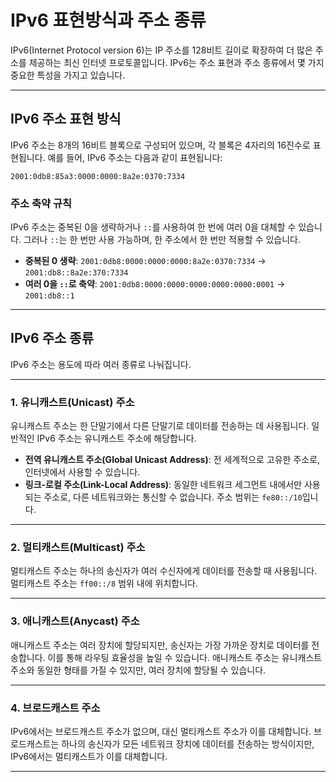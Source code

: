 # IPv6 표현방식과 주소 종류

IPv6(Internet Protocol version 6)는 IP 주소를 128비트 길이로 확장하여 더 많은 주소를 제공하는 최신 인터넷 프로토콜입니다. IPv6는 주소 표현과 주소 종류에서 몇 가지 중요한 특성을 가지고 있습니다.

---

## IPv6 주소 표현 방식

IPv6 주소는 8개의 16비트 블록으로 구성되어 있으며, 각 블록은 4자리의 16진수로 표현됩니다. 예를 들어, IPv6 주소는 다음과 같이 표현됩니다:

`2001:0db8:85a3:0000:0000:8a2e:0370:7334`


### 주소 축약 규칙

IPv6 주소는 중복된 0을 생략하거나 `::`를 사용하여 한 번에 여러 0을 대체할 수 있습니다. 그러나 `::`는 한 번만 사용 가능하며, 한 주소에서 한 번만 적용할 수 있습니다.

- **중복된 0 생략**: `2001:0db8:0000:0000:0000:8a2e:0370:7334` → `2001:db8::8a2e:370:7334`
- **여러 0을 `::`로 축약**: `2001:0db8:0000:0000:0000:0000:0000:0001` → `2001:db8::1`

---

## IPv6 주소 종류

IPv6 주소는 용도에 따라 여러 종류로 나눠집니다.

---

### 1. **유니캐스트(Unicast) 주소**

유니캐스트 주소는 한 단말기에서 다른 단말기로 데이터를 전송하는 데 사용됩니다. 일반적인 IPv6 주소는 유니캐스트 주소에 해당합니다.

- **전역 유니캐스트 주소(Global Unicast Address)**: 전 세계적으로 고유한 주소로, 인터넷에서 사용할 수 있습니다.
- **링크-로컬 주소(Link-Local Address)**: 동일한 네트워크 세그먼트 내에서만 사용되는 주소로, 다른 네트워크와는 통신할 수 없습니다. 주소 범위는 `fe80::/10`입니다.

---

### 2. **멀티캐스트(Multicast) 주소**

멀티캐스트 주소는 하나의 송신자가 여러 수신자에게 데이터를 전송할 때 사용됩니다. 멀티캐스트 주소는 `ff00::/8` 범위 내에 위치합니다.

---

### 3. **애니캐스트(Anycast) 주소**

애니캐스트 주소는 여러 장치에 할당되지만, 송신자는 가장 가까운 장치로 데이터를 전송합니다. 이를 통해 라우팅 효율성을 높일 수 있습니다. 애니캐스트 주소는 유니캐스트 주소와 동일한 형태를 가질 수 있지만, 여러 장치에 할당될 수 있습니다.

---

### 4. **브로드캐스트 주소**

IPv6에서는 브로드캐스트 주소가 없으며, 대신 멀티캐스트 주소가 이를 대체합니다. 브로드캐스트는 하나의 송신자가 모든 네트워크 장치에 데이터를 전송하는 방식이지만, IPv6에서는 멀티캐스트가 이를 대체합니다.

---
